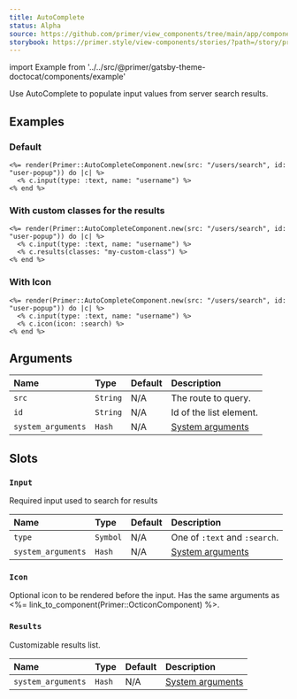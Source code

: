 ```yaml
---
title: AutoComplete
status: Alpha
source: https://github.com/primer/view_components/tree/main/app/components/primer/auto_complete_component.rb
storybook: https://primer.style/view-components/stories/?path=/story/primer-auto-complete-component
---
```


import Example from '../../src/@primer/gatsby-theme-doctocat/components/example'

<!-- Warning: AUTO-GENERATED file, do not edit. Add code comments to your Ruby instead <3 -->

Use AutoComplete to populate input values from server search results.

## Examples

### Default

<Example src="<auto-complete src='/users/search' for='user-popup'>  <input name='username' type='text'></input>    <ul id='user-popup' class='autocomplete-results '></ul></auto-complete>" />

```erb
<%= render(Primer::AutoCompleteComponent.new(src: "/users/search", id: "user-popup")) do |c| %>
  <% c.input(type: :text, name: "username") %>
<% end %>
```

### With custom classes for the results

<Example src="<auto-complete src='/users/search' for='user-popup'>  <input name='username' type='text'></input>    <ul id='user-popup' class='autocomplete-results my-custom-class '></ul></auto-complete>" />

```erb
<%= render(Primer::AutoCompleteComponent.new(src: "/users/search", id: "user-popup")) do |c| %>
  <% c.input(type: :text, name: "username") %>
  <% c.results(classes: "my-custom-class") %>
<% end %>
```

### With Icon

<Example src="<auto-complete src='/users/search' for='user-popup'>  <input name='username' type='text'></input>  <svg class='octicon octicon-search' height='16' viewBox='0 0 16 16' version='1.1' width='16' aria-hidden='true'><path fill-rule='evenodd' d='M11.5 7a4.499 4.499 0 11-8.998 0A4.499 4.499 0 0111.5 7zm-.82 4.74a6 6 0 111.06-1.06l3.04 3.04a.75.75 0 11-1.06 1.06l-3.04-3.04z'></path></svg>  <ul id='user-popup' class='autocomplete-results '></ul></auto-complete>" />

```erb
<%= render(Primer::AutoCompleteComponent.new(src: "/users/search", id: "user-popup")) do |c| %>
  <% c.input(type: :text, name: "username") %>
  <% c.icon(icon: :search) %>
<% end %>
```

## Arguments

| Name | Type | Default | Description |
| :- | :- | :- | :- |
| `src` | `String` | N/A | The route to query. |
| `id` | `String` | N/A | Id of the list element. |
| `system_arguments` | `Hash` | N/A | [System arguments](/system-arguments) |

## Slots

### `Input`

Required input used to search for results

| Name | Type | Default | Description |
| :- | :- | :- | :- |
| `type` | `Symbol` | N/A | One of `:text` and `:search`. |
| `system_arguments` | `Hash` | N/A | [System arguments](/system-arguments) |

### `Icon`

Optional icon to be rendered before the input. Has the same arguments as <%= link_to_component(Primer::OcticonComponent) %>.

### `Results`

Customizable results list.

| Name | Type | Default | Description |
| :- | :- | :- | :- |
| `system_arguments` | `Hash` | N/A | [System arguments](/system-arguments) |

